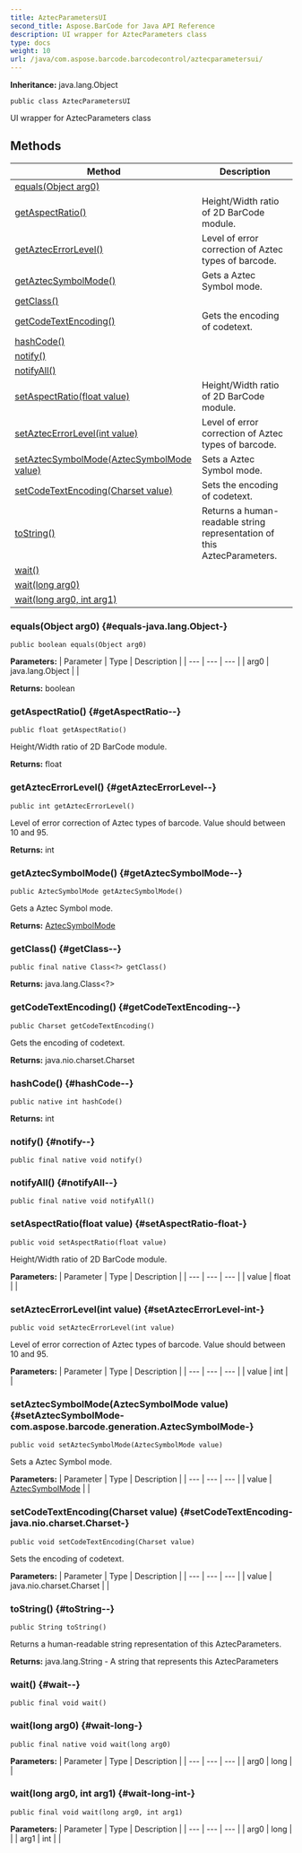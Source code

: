 ```yaml
---
title: AztecParametersUI
second_title: Aspose.BarCode for Java API Reference
description: UI wrapper for AztecParameters class
type: docs
weight: 10
url: /java/com.aspose.barcode.barcodecontrol/aztecparametersui/
---
```

**Inheritance:**
java.lang.Object
```
public class AztecParametersUI
```

UI wrapper for AztecParameters class
## Methods

| Method | Description |
| --- | --- |
| [equals(Object arg0)](#equals-java.lang.Object-) |  |
| [getAspectRatio()](#getAspectRatio--) | Height/Width ratio of 2D BarCode module. |
| [getAztecErrorLevel()](#getAztecErrorLevel--) | Level of error correction of Aztec types of barcode. |
| [getAztecSymbolMode()](#getAztecSymbolMode--) | Gets a Aztec Symbol mode. |
| [getClass()](#getClass--) |  |
| [getCodeTextEncoding()](#getCodeTextEncoding--) | Gets the encoding of codetext. |
| [hashCode()](#hashCode--) |  |
| [notify()](#notify--) |  |
| [notifyAll()](#notifyAll--) |  |
| [setAspectRatio(float value)](#setAspectRatio-float-) | Height/Width ratio of 2D BarCode module. |
| [setAztecErrorLevel(int value)](#setAztecErrorLevel-int-) | Level of error correction of Aztec types of barcode. |
| [setAztecSymbolMode(AztecSymbolMode value)](#setAztecSymbolMode-com.aspose.barcode.generation.AztecSymbolMode-) | Sets a Aztec Symbol mode. |
| [setCodeTextEncoding(Charset value)](#setCodeTextEncoding-java.nio.charset.Charset-) | Sets the encoding of codetext. |
| [toString()](#toString--) | Returns a human-readable string representation of this AztecParameters. |
| [wait()](#wait--) |  |
| [wait(long arg0)](#wait-long-) |  |
| [wait(long arg0, int arg1)](#wait-long-int-) |  |
### equals(Object arg0) {#equals-java.lang.Object-}
```
public boolean equals(Object arg0)
```




**Parameters:**
| Parameter | Type | Description |
| --- | --- | --- |
| arg0 | java.lang.Object |  |

**Returns:**
boolean
### getAspectRatio() {#getAspectRatio--}
```
public float getAspectRatio()
```


Height/Width ratio of 2D BarCode module.

**Returns:**
float
### getAztecErrorLevel() {#getAztecErrorLevel--}
```
public int getAztecErrorLevel()
```


Level of error correction of Aztec types of barcode. Value should between 10 and 95.

**Returns:**
int
### getAztecSymbolMode() {#getAztecSymbolMode--}
```
public AztecSymbolMode getAztecSymbolMode()
```


Gets a Aztec Symbol mode.

**Returns:**
[AztecSymbolMode](../../com.aspose.barcode.generation/aztecsymbolmode)
### getClass() {#getClass--}
```
public final native Class<?> getClass()
```




**Returns:**
java.lang.Class<?>
### getCodeTextEncoding() {#getCodeTextEncoding--}
```
public Charset getCodeTextEncoding()
```


Gets the encoding of codetext.

**Returns:**
java.nio.charset.Charset
### hashCode() {#hashCode--}
```
public native int hashCode()
```




**Returns:**
int
### notify() {#notify--}
```
public final native void notify()
```




### notifyAll() {#notifyAll--}
```
public final native void notifyAll()
```




### setAspectRatio(float value) {#setAspectRatio-float-}
```
public void setAspectRatio(float value)
```


Height/Width ratio of 2D BarCode module.

**Parameters:**
| Parameter | Type | Description |
| --- | --- | --- |
| value | float |  |

### setAztecErrorLevel(int value) {#setAztecErrorLevel-int-}
```
public void setAztecErrorLevel(int value)
```


Level of error correction of Aztec types of barcode. Value should between 10 and 95.

**Parameters:**
| Parameter | Type | Description |
| --- | --- | --- |
| value | int |  |

### setAztecSymbolMode(AztecSymbolMode value) {#setAztecSymbolMode-com.aspose.barcode.generation.AztecSymbolMode-}
```
public void setAztecSymbolMode(AztecSymbolMode value)
```


Sets a Aztec Symbol mode.

**Parameters:**
| Parameter | Type | Description |
| --- | --- | --- |
| value | [AztecSymbolMode](../../com.aspose.barcode.generation/aztecsymbolmode) |  |

### setCodeTextEncoding(Charset value) {#setCodeTextEncoding-java.nio.charset.Charset-}
```
public void setCodeTextEncoding(Charset value)
```


Sets the encoding of codetext.

**Parameters:**
| Parameter | Type | Description |
| --- | --- | --- |
| value | java.nio.charset.Charset |  |

### toString() {#toString--}
```
public String toString()
```


Returns a human-readable string representation of this AztecParameters.

**Returns:**
java.lang.String - A string that represents this AztecParameters
### wait() {#wait--}
```
public final void wait()
```




### wait(long arg0) {#wait-long-}
```
public final native void wait(long arg0)
```




**Parameters:**
| Parameter | Type | Description |
| --- | --- | --- |
| arg0 | long |  |

### wait(long arg0, int arg1) {#wait-long-int-}
```
public final void wait(long arg0, int arg1)
```




**Parameters:**
| Parameter | Type | Description |
| --- | --- | --- |
| arg0 | long |  |
| arg1 | int |  |

